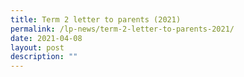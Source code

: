 ```yaml
---
title: Term 2 letter to parents (2021)
permalink: /lp-news/term-2-letter-to-parents-2021/
date: 2021-04-08
layout: post
description: ""
---
```

